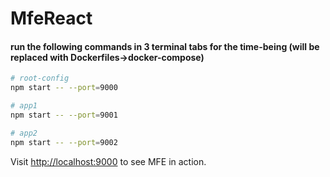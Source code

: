 # MfeReact

#### run the following commands in 3 terminal tabs for the time-being (will be replaced with Dockerfiles->docker-compose)

```bash
# root-config
npm start -- --port=9000

# app1
npm start -- --port=9001

# app2
npm start -- --port=9002
```

Visit [http://localhost:9000](http://localhost:9000) to see MFE in action.